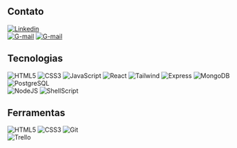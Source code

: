 ## Contato

[![Linkedin](https://img.shields.io/badge/LinkedIn-0077B5?style=for-the-badge&logo=linkedin&logoColor=white)](https://www.linkedin.com/in/levi-leal-95738233a/)
<br>
[![G-mail](https://img.shields.io/badge/gmail-ca2320?style=for-the-badge&logo=linkedin&logoColor=white)]() 
[![G-mail](https://img.shields.io/badge/levyfleal@gmail.com-gray?style=flat&logo=linkedin&logoColor=white)](https://www.linkedin.com/in/gabriel-bernardo-dos-reis-84205822b/) 


## Tecnologias
<div style=="display: inline_block">
    <img alt="HTML5" src="https://img.shields.io/badge/HTML5-E34F26?style=for-the-badge&logo=html5&logoColor=white"/>
    <img alt="CSS3" src="https://img.shields.io/badge/CSS3-1572B6?style=for-the-badge&logo=css3&logoColor=white"/>
    <img alt="JavaScript" src="https://img.shields.io/badge/JavaScript-F7DF1E?style=for-the-badge&logo=javascript&logoColor=black"/>
    <img alt="React" src="https://img.shields.io/badge/React-20232A?style=for-the-badge&logo=react&logoColor=61DAFB"/>
    <img alt="Tailwind" src="https://img.shields.io/badge/Tailwind_CSS-38B2AC?style=for-the-badge&logo=tailwind-css&logoColor=white"/>
    <img alt="Express" src="https://img.shields.io/badge/Express.js-404D59?style=for-the-badge"/>
    <img alt="MongoDB" src="https://img.shields.io/badge/MongoDB-4EA94B?style=for-the-badge&logo=mongodb&logoColor=white"/>
    <img alt="PostgreSQL" src="https://img.shields.io/badge/PostgreSQL-316192?style=for-the-badge&logo=postgresql&logoColor=white"/>
    <br>
    <img alt="NodeJS" src="https://img.shields.io/badge/Node.js-43853D?style=for-the-badge&logo=node.js&logoColor=white"/>
    <img alt="ShellScript" src="https://img.shields.io/badge/Shell_Script-121011?style=for-the-badge&logo=gnu-bash&logoColor=white"/>
</div>

## Ferramentas

<div style=="display: inline_block">
    <img alt="HTML5" src="https://img.shields.io/badge/Linux-FCC624?style=for-the-badge&logo=linux&logoColor=black"/>
    <img alt="CSS3" src="https://img.shields.io/badge/Visual_Studio_Code-0078D4?style=for-the-badge&logo=visual%20studio%20code&logoColor=white"/>
    <img alt="Git" src="https://img.shields.io/badge/GIT-E44C30?style=for-the-badge&logo=git&logoColor=white"/>
    <br>
    <img alt="Trello" src="https://img.shields.io/badge/Trello-0052CC?style=for-the-badge&logo=trello&logoColor=white"/>
</div>


